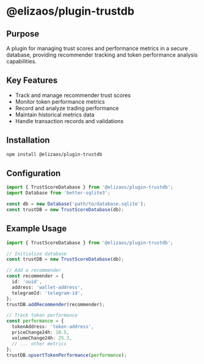 # @elizaos/plugin-trustdb

## Purpose
A plugin for managing trust scores and performance metrics in a secure database, providing recommender tracking and token performance analysis capabilities.

## Key Features
- Track and manage recommender trust scores
- Monitor token performance metrics
- Record and analyze trading performance
- Maintain historical metrics data
- Handle transaction records and validations

## Installation
```bash
npm install @elizaos/plugin-trustdb
```

## Configuration
```typescript
import { TrustScoreDatabase } from '@elizaos/plugin-trustdb';
import Database from 'better-sqlite3';

const db = new Database('path/to/database.sqlite');
const trustDB = new TrustScoreDatabase(db);
```

## Example Usage
```typescript
import { TrustScoreDatabase } from '@elizaos/plugin-trustdb';

// Initialize database
const trustDB = new TrustScoreDatabase(db);

// Add a recommender
const recommender = {
  id: 'uuid',
  address: 'wallet-address',
  telegramId: 'telegram-id',
};
trustDB.addRecommender(recommender);

// Track token performance
const performance = {
  tokenAddress: 'token-address',
  priceChange24h: 10.5,
  volumeChange24h: 25.3,
  // ... other metrics
};
trustDB.upsertTokenPerformance(performance);
```

